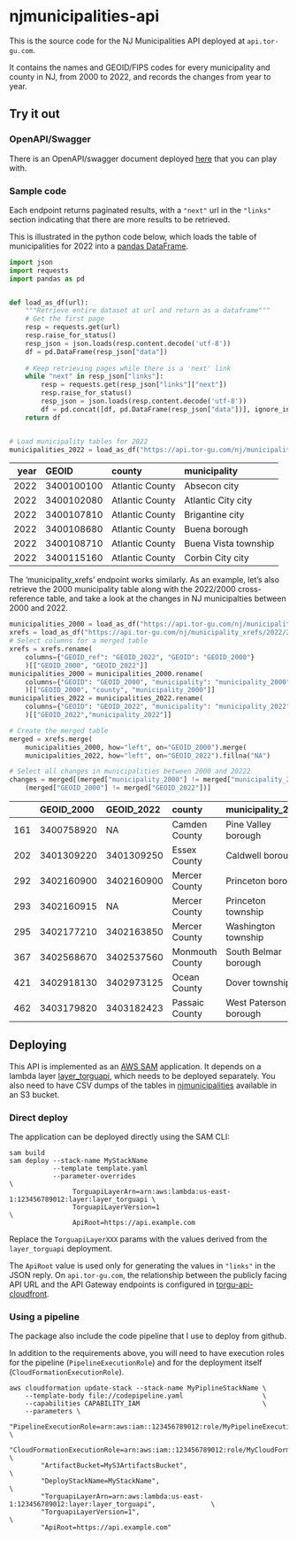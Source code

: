 
# njmunicipalities-api

This is the source code for the NJ Municipalities API deployed at
`api.tor-gu.com`.

It contains the names and GEOID/FIPS codes for every municipality and
county in NJ, from 2000 to 2022, and records the changes from year to
year.

## Try it out

### OpenAPI/Swagger

There is an OpenAPI/swagger document deployed
[here](https://tor-gu.com/apis/njmunicipalities.html) that you can play
with.

### Sample code

Each endpoint returns paginated results, with a `"next"` url in the
`"links"` section indicating that there are more results to be
retrieved.

This is illustrated in the python code below, which loads the table of
municipalities for 2022 into a [pandas
DataFrame](https://pandas.pydata.org/docs/reference/api/pandas.DataFrame.html).

``` python
import json
import requests
import pandas as pd


def load_as_df(url):
    """Retrieve entire dataset at url and return as a dataframe"""
    # Get the first page
    resp = requests.get(url)
    resp.raise_for_status()
    resp_json = json.loads(resp.content.decode('utf-8'))
    df = pd.DataFrame(resp_json["data"])
    
    # Keep retrieving pages while there is a 'next' link
    while "next" in resp_json["links"]:
        resp = requests.get(resp_json["links"]["next"])
        resp.raise_for_status()
        resp_json = json.loads(resp.content.decode('utf-8'))
        df = pd.concat([df, pd.DataFrame(resp_json["data"])], ignore_index = True)
    return df


# Load municipality tables for 2022
municipalities_2022 = load_as_df("https://api.tor-gu.com/nj/municipalities/2022")
```

| year | GEOID      | county          | municipality         |
| ---: | :--------- | :-------------- | :------------------- |
| 2022 | 3400100100 | Atlantic County | Absecon city         |
| 2022 | 3400102080 | Atlantic County | Atlantic City city   |
| 2022 | 3400107810 | Atlantic County | Brigantine city      |
| 2022 | 3400108680 | Atlantic County | Buena borough        |
| 2022 | 3400108710 | Atlantic County | Buena Vista township |
| 2022 | 3400115160 | Atlantic County | Corbin City city     |

The ‘municipality\_xrefs’ endpoint works similarly. As an example, let’s
also retrieve the 2000 municipality table along with the 2022/2000
cross-reference table, and take a look at the changes in NJ
municipalties between 2000 and 2022.

``` python
municipalities_2000 = load_as_df("https://api.tor-gu.com/nj/municipalities/2000")
xrefs = load_as_df("https://api.tor-gu.com/nj/municipality_xrefs/2022/2000")
# Select columns for a merged table
xrefs = xrefs.rename(
    columns={"GEOID_ref": "GEOID_2022", "GEOID": "GEOID_2000"}
    )[["GEOID_2000", "GEOID_2022"]]
municipalities_2000 = municipalities_2000.rename(
    columns={"GEOID": "GEOID_2000", "municipality": "municipality_2000"}
    )[["GEOID_2000", "county", "municipality_2000"]]
municipalities_2022 = municipalities_2022.rename(
    columns={"GEOID": "GEOID_2022", "municipality": "municipality_2022"}
    )[["GEOID_2022","municipality_2022"]]

# Create the merged table
merged = xrefs.merge(
    municipalities_2000, how="left", on="GEOID_2000").merge(
    municipalities_2022, how="left", on="GEOID_2022").fillna("NA")

# Select all changes in municipalities between 2000 and 20222
changes = merged[(merged["municipality_2000"] != merged["municipality_2022"]) | 
    (merged["GEOID_2000"] != merged["GEOID_2022"])]
```

|     | GEOID\_2000 | GEOID\_2022 | county          | municipality\_2000    | municipality\_2022    |
| :-- | :---------- | :---------- | :-------------- | :-------------------- | :-------------------- |
| 161 | 3400758920  | NA          | Camden County   | Pine Valley borough   | NA                    |
| 202 | 3401309220  | 3401309250  | Essex County    | Caldwell borough      | Caldwell borough      |
| 292 | 3402160900  | 3402160900  | Mercer County   | Princeton borough     | Princeton             |
| 293 | 3402160915  | NA          | Mercer County   | Princeton township    | NA                    |
| 295 | 3402177210  | 3402163850  | Mercer County   | Washington township   | Robbinsville township |
| 367 | 3402568670  | 3402537560  | Monmouth County | South Belmar borough  | Lake Como borough     |
| 421 | 3402918130  | 3402973125  | Ocean County    | Dover township        | Toms River township   |
| 462 | 3403179820  | 3403182423  | Passaic County  | West Paterson borough | Woodland Park borough |

## Deploying

This API is implemented as an [AWS
SAM](https://aws.amazon.com/serverless/sam/) application. It depends on
a lambda layer
[layer\_torguapi](https://github.com/tor-gu/layer_torguapi), which needs
to be deployed separately. You also need to have CSV dumps of the tables
in [njmunicipalities](https://github.com/tor-gu/njmunicipalities)
available in an S3 bucket.

### Direct deploy

The application can be deployed directly using the SAM CLI:

    sam build
    sam deploy --stack-name MyStackName
               --template template.yaml
               --parameter-overrides                                                            \
                    TorguapiLayerArn=arn:aws:lambda:us-east-1:123456789012:layer:layer_torguapi \
                    TorguapiLayerVersion=1                                                      \
                    ApiRoot=https://api.example.com 

Replace the `TorguapiLayerXXX` params with the values derived from the
`layer_torguapi` deployment.

The `ApiRoot` value is used only for generating the values in `"links"`
in the JSON reply. On `api.tor-gu.com`, the relationship between the
publicly facing API URL and the API Gateway endpoints is configured in
[torgu-api-cloudfront](https://github.com/tor-gu/torgu-api-cloudfront).

### Using a pipeline

The package also include the code pipeline that I use to deploy from
github.

In addition to the requirements above, you will need to have execution
roles for the pipeline (`PipelineExecutionRole`) and for the deployment
itself (`CloudFormationExecutionRole`).

    aws cloudformation update-stack --stack-name MyPiplineStackName \
        --template-body file://codepipeline.yaml                    \
        --capabilities CAPABILITY_IAM                               \
        --parameters \
            "PipelineExecutionRole=arn:aws:iam::123456789012:role/MyPipelineExecutionRole",             \
            "CloudFormationExecutionRole=arn:aws:iam::123456789012:role/MyCloudFormationExecutionRole", \
            "ArtifactBucket=MyS3ArtifactsBucket",                                                       \
            "DeployStackName=MyStackName",                                                              \
            "TorguapiLayerArn=arn:aws:lambda:us-east-1:123456789012:layer:layer_torguapi",              \
            "TorguapiLayerVersion=1",                                                                   \
            "ApiRoot=https://api.example.com"
